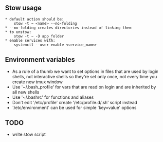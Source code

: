 ## Stow usage
    * default action should be:
        stow -t ~ <name> --no-folding
    * --no-folding creates directories instead of linking them
    * to unstow:
        stow -t ~ -D app_folder
    * enable services with:
        systemctl --user enable <service_name>

## Environment variables
* As a rule of a thumb we want to set options in files that are used by
  login shells, not interactive shells so they're set only once, not every
  time you create new tmux window
* Use '~/.bash_profile' for vars that are read on login and are inherited
  by all new shells
* Use '~/.bashrc' for functions and aliases
* Don't edit '/etc/profile' create '/etc/profile.d/<name>.sh' script instead
* '/etc/environment' can be used for simple 'key=value' options

## TODO
- write stow script
